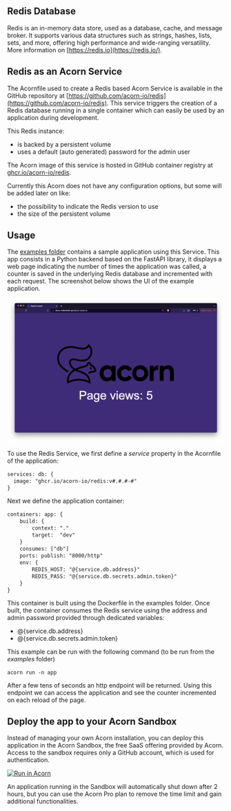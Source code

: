 ## Redis Database

Redis is an in-memory data store, used as a database, cache, and message broker. It supports various data structures such as strings, hashes, lists, sets, and more, offering high performance and wide-ranging versatility. More information on [https://redis.io](https://redis.io/).

## Redis as an Acorn Service

The Acornfile used to create a Redis based Acorn Service is available in the GitHub repository at [https://github.com/acorn-io/redis](https://github.com/acorn-io/redis). This service triggers the creation of a Redis database running in a single container which can easily be used by an application during development.

This Redis instance:
- is backed by a persistent volume
- uses a default (auto generated) password for the admin user

The Acorn image of this service is hosted in GitHub container registry at [ghcr.io/acorn-io/redis](ghcr.io/acorn-io/redis). 

Currently this Acorn does not have any configuration options, but some will be added later on like:
- the possibility to indicate the Redis version to use
- the size of the persistent volume

## Usage

The [examples folder](https://github.com/acorn-io/redis/tree/main/examples) contains a sample application using this Service. This app consists in a Python backend based on the FastAPI library, it displays a web page indicating the number of times the application was called, a counter is saved in the underlying Redis database and incremented with each request. The screenshot below shows the UI of the example application. 

![UI](./examples/images/ui.png)

To use the Redis Service, we first define a *service* property in the Acornfile of the application:

```
services: db: {
  image: "ghcr.io/acorn-io/redis:v#.#.#-#"
}
```

Next we define the application container:

```
containers: app: {
	build: {
		context: "."
		target:  "dev"
	}
	consumes: ["db"]
	ports: publish: "8000/http"
	env: {
		REDIS_HOST: "@{service.db.address}"
		REDIS_PASS: "@{service.db.secrets.admin.token}"
	}
}
```

This container is built using the Dockerfile in the examples folder. Once built, the container consumes the Redis service using the address and admin password provided through dedicated variables:
- @{service.db.address}
- @{service.db.secrets.admin.token}

This example can be run with the following command (to be run from the *examples* folder)

```
acorn run -n app
```

After a few tens of seconds an http endpoint will be returned. Using this endpoint we can access the application and see the counter incremented on each reload of the page.


## Deploy the app to your Acorn Sandbox

Instead of managing your own Acorn installation, you can deploy this application in the Acorn Sandbox, the free SaaS offering provided by Acorn. Access to the sandbox requires only a GitHub account, which is used for authentication.

[![Run in Acorn](https://beta.acorn.io/v1-ui/run/badge?image=ghcr.io+acorn-io+redis+examples:v%23.%23.%23-%23)](https://beta.acorn.io/run/ghcr.io/acorn-io/redis/examples:v%23.%23.%23-%23)

An application running in the Sandbox will automatically shut down after 2 hours, but you can use the Acorn Pro plan to remove the time limit and gain additional functionalities.